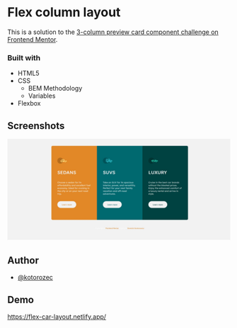 # Flex column layout

This is a solution to the [3-column preview card component challenge on Frontend Mentor](https://www.frontendmentor.io/challenges/3column-preview-card-component-pH92eAR2-).

### Built with

-   HTML5
-   CSS
    -   BEM Methodology
    -   Variables
-   Flexbox

## Screenshots

![](./screenshot.jpg)

## Author

-   [@kotorozec](https://github.com/kotorozec)

## Demo

https://flex-car-layout.netlify.app/
